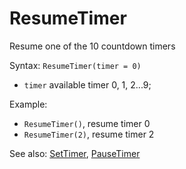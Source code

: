 # ResumeTimer 

Resume one of the 10 countdown timers 

Syntax: `ResumeTimer(timer = 0)` 

* `timer` available timer 0, 1, 2...9;

Example: 

* `ResumeTimer()`, resume timer 0 
* `ResumeTimer(2)`, resume timer 2 

See also: [SetTimer](/api-native-functions/settimer.md), [PauseTimer](/api-native-functions/pausetimer.md)

